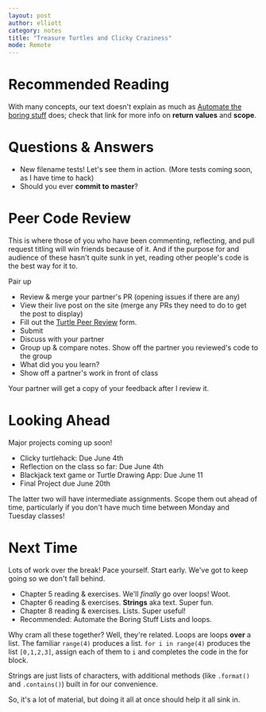 ```yaml
---
layout: post
author: elliott
category: notes
title: "Treasure Turtles and Clicky Craziness"
mode: Remote
---
```


# Recommended Reading

With many concepts, our text doesn't explain as much as [Automate the boring stuff](https://automatetheboringstuff.com/chapter3/) does; check that
link for more info on **return values** and **scope**.

# Questions & Answers

* New filename tests!  Let's see them in action.  (More tests coming soon, as I have time to hack)
* Should you ever **commit to master**?

# Peer Code Review

This is where those of you who have been commenting, reflecting, and pull request titling will
win friends because of it.  And if the purpose for and audience of these hasn't quite sunk in yet, reading
other people's code is the best way for it to.

Pair up

* Review & merge your partner's PR (opening issues if there are any)
* View their live post on the site (merge any PRs they need to do to get the post to display)
* Fill out the [Turtle Peer Review](https://docs.google.com/forms/d/e/1FAIpQLScvZakeibjHMQS8gFhgsWi7MGu3k66zc4YEp53l8iLKvUWG-A/viewform?usp=sf_link) form.
* Submit
* Discuss with your partner
* Group up & compare notes.  Show off the partner you reviewed's code to the group
* What did you you learn?
* Show off a partner's work in front of class

Your partner will get a copy of your feedback after I review it.

# Looking Ahead

Major projects coming up soon!

* Clicky turtlehack: Due June 4th
* Reflection on the class so far: Due June 4th
* Blackjack text game or Turtle Drawing App: Due June 11
* Final Project due June 20th

The latter two will have intermediate assignments.  Scope them out ahead of time, particularly if you don't have much time between Monday and Tuesday classes!

# Next Time

Lots of work over the break!  Pace yourself.  Start early.  We've got to keep going so we don't fall behind.

* Chapter 5 reading & exercises.  We'll *finally* go over loops!  Woot.
* Chapter 6 reading & exercises.  **Strings** aka text.  Super fun.
* Chapter 8 reading & exercises.  Lists.  Super useful!
* Recommended: Automate the Boring Stuff Lists and loops.

Why cram all these together?  Well, they're related.  Loops are loops **over** a list.  The familiar `range(4)` produces a list.  `for i in range(4)` produces the list `[0,1,2,3]`, assign each of them to `i` and completes the code in the for block.

Strings are just lists of characters, with additional methods (like `.format()` and `.contains()`) built in for our convenience.

So, it's a lot of material, but doing it all at once should help it all sink in.